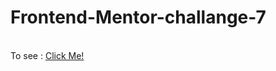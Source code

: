 # Frontend-Mentor-challange-7
<br>
To see : 
<a href = "https://venkatesh-k-2002.github.io/Frontend-Mentor-challange-7/">Click Me!</a>
